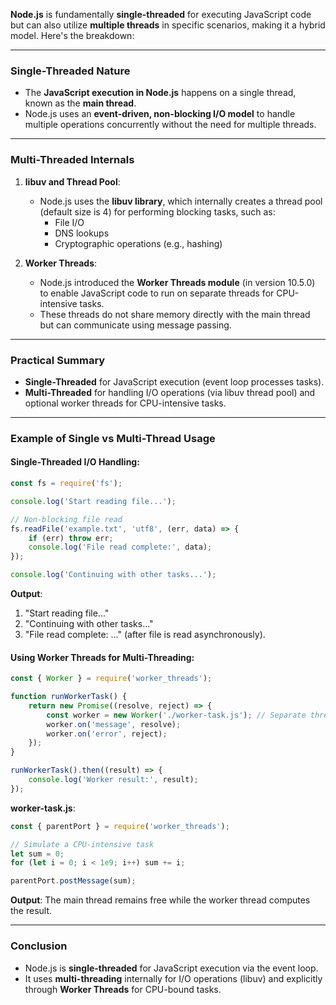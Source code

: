 
**Node.js** is fundamentally **single-threaded** for executing JavaScript code but can also utilize **multiple threads** in specific scenarios, making it a hybrid model. Here's the breakdown:

---

### **Single-Threaded Nature**
- The **JavaScript execution in Node.js** happens on a single thread, known as the **main thread**.
- Node.js uses an **event-driven, non-blocking I/O model** to handle multiple operations concurrently without the need for multiple threads.

---

### **Multi-Threaded Internals**
1. **libuv and Thread Pool**:
   - Node.js uses the **libuv library**, which internally creates a thread pool (default size is 4) for performing blocking tasks, such as:
     - File I/O
     - DNS lookups
     - Cryptographic operations (e.g., hashing)

2. **Worker Threads**:
   - Node.js introduced the **Worker Threads module** (in version 10.5.0) to enable JavaScript code to run on separate threads for CPU-intensive tasks.
   - These threads do not share memory directly with the main thread but can communicate using message passing.

---

### Practical Summary
- **Single-Threaded** for JavaScript execution (event loop processes tasks).
- **Multi-Threaded** for handling I/O operations (via libuv thread pool) and optional worker threads for CPU-intensive tasks.

---

### Example of Single vs Multi-Thread Usage

#### **Single-Threaded I/O Handling**:
```javascript
const fs = require('fs');

console.log('Start reading file...');

// Non-blocking file read
fs.readFile('example.txt', 'utf8', (err, data) => {
    if (err) throw err;
    console.log('File read complete:', data);
});

console.log('Continuing with other tasks...');
```

**Output**:
1. "Start reading file..."
2. "Continuing with other tasks..."
3. "File read complete: ..." (after file is read asynchronously).

#### **Using Worker Threads for Multi-Threading**:
```javascript
const { Worker } = require('worker_threads');

function runWorkerTask() {
    return new Promise((resolve, reject) => {
        const worker = new Worker('./worker-task.js'); // Separate thread
        worker.on('message', resolve);
        worker.on('error', reject);
    });
}

runWorkerTask().then((result) => {
    console.log('Worker result:', result);
});
```

**worker-task.js**:
```javascript
const { parentPort } = require('worker_threads');

// Simulate a CPU-intensive task
let sum = 0;
for (let i = 0; i < 1e9; i++) sum += i;

parentPort.postMessage(sum);
```

**Output**:
The main thread remains free while the worker thread computes the result.

---

### Conclusion
- Node.js is **single-threaded** for JavaScript execution via the event loop.
- It uses **multi-threading** internally for I/O operations (libuv) and explicitly through **Worker Threads** for CPU-bound tasks.